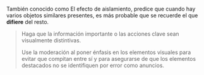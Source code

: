 También conocido como El efecto de aislamiento, predice que cuando hay varios objetos similares presentes, es más probable que se recuerde el que **difiere** del resto.

>Haga que la información importante o las acciones clave sean visualmente distintivas.
>
>Use la moderación al poner énfasis en los elementos visuales para evitar que compitan entre sí y para asegurarse de que los elementos destacados no se identifiquen por error como anuncios.